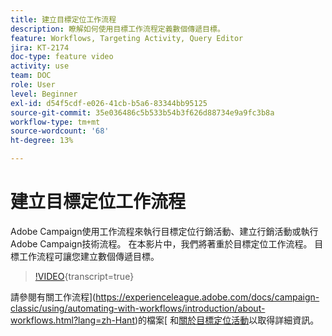 ```yaml
---
title: 建立目標定位工作流程
description: 瞭解如何使用目標工作流程定義數個傳遞目標。
feature: Workflows, Targeting Activity, Query Editor
jira: KT-2174
doc-type: feature video
activity: use
team: DOC
role: User
level: Beginner
exl-id: d54f5cdf-e026-41cb-b5a6-83344bb95125
source-git-commit: 35e036486c5b533b54b3f626d88734e9a9fc3b8a
workflow-type: tm+mt
source-wordcount: '68'
ht-degree: 13%

---
```


# 建立目標定位工作流程

Adobe Campaign使用工作流程來執行目標定位行銷活動、建立行銷活動或執行Adobe Campaign技術流程。 在本影片中，我們將著重於目標定位工作流程。 目標工作流程可讓您建立數個傳遞目標。

>[!VIDEO](https://video.tv.adobe.com/v/25605?quality=12&learn=on){transcript=true}

請參閱有關工作流程](https://experienceleague.adobe.com/docs/campaign-classic/using/automating-with-workflows/introduction/about-workflows.html?lang=zh-Hant)的檔案[
和[關於目標定位活動](https://experienceleague.adobe.com/docs/campaign-classic/using/automating-with-workflows/targeting-activities/about-targeting-activities.html)以取得詳細資訊。
